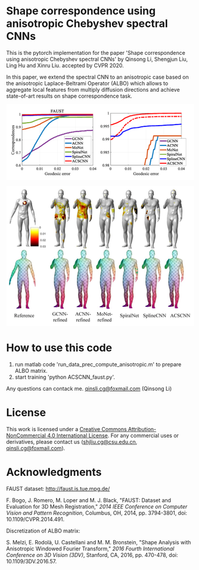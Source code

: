 # Shape correspondence using anisotropic Chebyshev spectral CNNs

This is the pytorch implementation for the paper 'Shape correspondence using anisotropic Chebyshev spectral CNNs' by Qinsong Li, Shengjun Liu, Ling Hu and Xinru Liu. accepted by CVPR 2020.

In this paper, we extend the spectral CNN to an anisotropic case based on the anisotropic Laplace-Beltrami Operator (ALBO) which allows to aggregate local features from multiply diffusion directions and achieve state-of-art results on shape correspondence task.

![FAUST_cqc](https://github.com/GCVGroup/ACSCNN/blob/master/figs/FAUST_cqc.png)

![FAUST_cqc](https://github.com/GCVGroup/ACSCNN/blob/master/figs/faust_transfer_errs_low_res.jpg)

# How to use this code

1. run matlab code 'run_data_prec_compute_anisotropic.m' to prepare ALBO matrix.
2. start training 'python ACSCNN_faust.py'.

Any questions can contack me. qinsli.cg@foxmail.com (Qinsong Li)

# License 

This work is licensed under a [Creative Commons Attribution-NonCommercial 4.0 International License](http://creativecommons.org/licenses/by-nc/4.0/). For any commercial uses or derivatives, please contact us (shjliu.cg@csu.edu.cn, qinsli.cg@foxmail.com).

# Acknowledgments

FAUST dataset: http://faust.is.tue.mpg.de/

F. Bogo, J. Romero, M. Loper and M. J. Black, "FAUST: Dataset and Evaluation for 3D Mesh Registration," *2014 IEEE Conference on Computer Vision and Pattern Recognition*, Columbus, OH, 2014, pp. 3794-3801, doi: 10.1109/CVPR.2014.491.

Discretization of ALBO matrix:  

S. Melzi, E. Rodolà, U. Castellani and M. M. Bronstein, "Shape Analysis with Anisotropic Windowed Fourier Transform," *2016 Fourth International Conference on 3D Vision (3DV)*, Stanford, CA, 2016, pp. 470-478, doi: 10.1109/3DV.2016.57.
